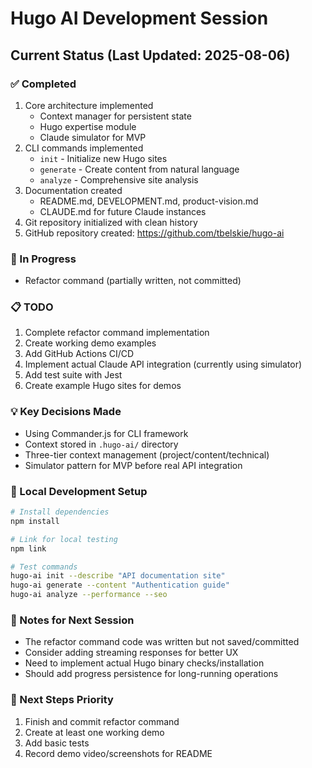 # Hugo AI Development Session

## Current Status (Last Updated: 2025-08-06)

### ✅ Completed
1. Core architecture implemented
   - Context manager for persistent state
   - Hugo expertise module
   - Claude simulator for MVP
2. CLI commands implemented
   - `init` - Initialize new Hugo sites
   - `generate` - Create content from natural language
   - `analyze` - Comprehensive site analysis
3. Documentation created
   - README.md, DEVELOPMENT.md, product-vision.md
   - CLAUDE.md for future Claude instances
4. Git repository initialized with clean history
5. GitHub repository created: https://github.com/tbelskie/hugo-ai

### 🚧 In Progress
- Refactor command (partially written, not committed)

### 📋 TODO
1. Complete refactor command implementation
2. Create working demo examples
3. Add GitHub Actions CI/CD
4. Implement actual Claude API integration (currently using simulator)
5. Add test suite with Jest
6. Create example Hugo sites for demos

### 💡 Key Decisions Made
- Using Commander.js for CLI framework
- Context stored in `.hugo-ai/` directory
- Three-tier context management (project/content/technical)
- Simulator pattern for MVP before real API integration

### 🔧 Local Development Setup
```bash
# Install dependencies
npm install

# Link for local testing
npm link

# Test commands
hugo-ai init --describe "API documentation site"
hugo-ai generate --content "Authentication guide"
hugo-ai analyze --performance --seo
```

### 📝 Notes for Next Session
- The refactor command code was written but not saved/committed
- Consider adding streaming responses for better UX
- Need to implement actual Hugo binary checks/installation
- Should add progress persistence for long-running operations

### 🎯 Next Steps Priority
1. Finish and commit refactor command
2. Create at least one working demo
3. Add basic tests
4. Record demo video/screenshots for README